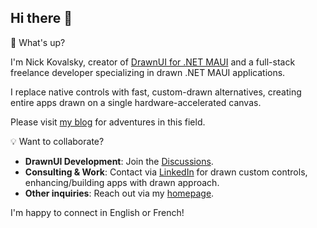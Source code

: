 ## Hi there 👋

🚀 What's up?  

I'm Nick Kovalsky, creator of [DrawnUI for .NET MAUI](https://drawnui.net) and a full-stack freelance developer specializing in drawn .NET MAUI applications.  

I replace native controls with fast, custom-drawn alternatives, creating entire apps drawn on a single hardware-accelerated canvas.  

Please visit [my blog](https://taublast.github.io/) for adventures in this field.  

💡 Want to collaborate?

* **DrawnUI Development**: Join the [Discussions](https://github.com/taublast/DrawnUi/discussions).
* **Consulting & Work**: Contact via [LinkedIn](https://www.linkedin.com/in/nick-kovalsky-92a770174/) for drawn custom controls, enhancing/building apps with drawn approach.
* **Other inquiries**: Reach out via my [homepage](https://taublast.github.io/about).
  
I'm happy to connect in English or French!
